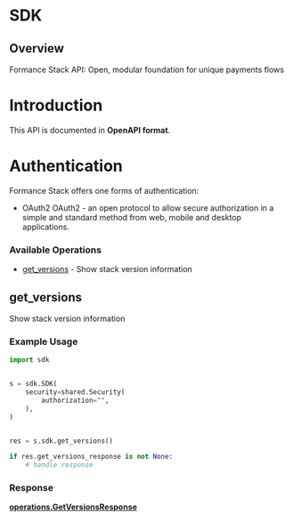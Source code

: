 # SDK

## Overview

Formance Stack API: Open, modular foundation for unique payments flows

# Introduction
This API is documented in **OpenAPI format**.

# Authentication
Formance Stack offers one forms of authentication:
  - OAuth2
OAuth2 - an open protocol to allow secure authorization in a simple
and standard method from web, mobile and desktop applications.
<SecurityDefinitions />


### Available Operations

* [get_versions](#get_versions) - Show stack version information

## get_versions

Show stack version information

### Example Usage

```python
import sdk


s = sdk.SDK(
    security=shared.Security(
        authorization="",
    ),
)


res = s.sdk.get_versions()

if res.get_versions_response is not None:
    # handle response
```


### Response

**[operations.GetVersionsResponse](../../models/operations/getversionsresponse.md)**

